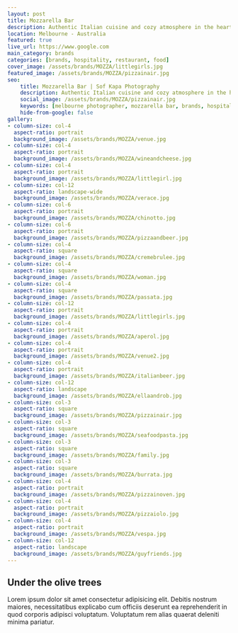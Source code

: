 ```yaml
---
layout: post
title: Mozzarella Bar
description: Authentic Italian cuisine and cozy atmosphere in the heart of Seddon 
location: Melbourne - Australia
featured: true
live_url: https://www.google.com
main_category: brands
categories: [brands, hospitality, restaurant, food]
cover_image: /assets/brands/MOZZA/littlegirls.jpg
featured_image: /assets/brands/MOZZA/pizzainair.jpg
seo:
    title: Mozzarella Bar | Sof Kapa Photography
    description: Authentic Italian cuisine and cozy atmosphere in the heart of Seddon
    social_image: /assets/brands/MOZZA/pizzainair.jpg
    keywords: [melbourne photographer, mozzarella bar, brands, hospitality, restaurant, food]
    hide-from-google: false 
gallery:
- column-size: col-4
  aspect-ratio: portrait
  background_image: /assets/brands/MOZZA/venue.jpg
- column-size: col-4
  aspect-ratio: portrait
  background_image: /assets/brands/MOZZA/wineandcheese.jpg
- column-size: col-4
  aspect-ratio: portrait
  background_image: /assets/brands/MOZZA/littlegirl.jpg
- column-size: col-12
  aspect-ratio: landscape-wide
  background_image: /assets/brands/MOZZA/verace.jpg
- column-size: col-6
  aspect-ratio: portrait
  background_image: /assets/brands/MOZZA/chinotto.jpg
- column-size: col-6
  aspect-ratio: portrait
  background_image: /assets/brands/MOZZA/pizzaandbeer.jpg
- column-size: col-4
  aspect-ratio: square
  background_image: /assets/brands/MOZZA/cremebrulee.jpg
- column-size: col-4
  aspect-ratio: square
  background_image: /assets/brands/MOZZA/woman.jpg
- column-size: col-4
  aspect-ratio: square
  background_image: /assets/brands/MOZZA/passata.jpg
- column-size: col-12
  aspect-ratio: portrait
  background_image: /assets/brands/MOZZA/littlegirls.jpg
- column-size: col-4
  aspect-ratio: portrait
  background_image: /assets/brands/MOZZA/aperol.jpg
- column-size: col-4
  aspect-ratio: portrait
  background_image: /assets/brands/MOZZA/venue2.jpg
- column-size: col-4
  aspect-ratio: portrait
  background_image: /assets/brands/MOZZA/italianbeer.jpg
- column-size: col-12
  aspect-ratio: landscape
  background_image: /assets/brands/MOZZA/ellaandrob.jpg
- column-size: col-3
  aspect-ratio: square
  background_image: /assets/brands/MOZZA/pizzainair.jpg
- column-size: col-3
  aspect-ratio: square
  background_image: /assets/brands/MOZZA/seafoodpasta.jpg
- column-size: col-3
  aspect-ratio: square
  background_image: /assets/brands/MOZZA/family.jpg
- column-size: col-3
  aspect-ratio: square
  background_image: /assets/brands/MOZZA/burrata.jpg
- column-size: col-4
  aspect-ratio: portrait
  background_image: /assets/brands/MOZZA/pizzainoven.jpg
- column-size: col-4
  aspect-ratio: portrait
  background_image: /assets/brands/MOZZA/pizzaiolo.jpg
- column-size: col-4
  aspect-ratio: portrait
  background_image: /assets/brands/MOZZA/vespa.jpg
- column-size: col-12
  aspect-ratio: landscape
  background_image: /assets/brands/MOZZA/guyfriends.jpg
---
```


## Under the olive trees

Lorem ipsum dolor sit amet consectetur adipisicing elit. Debitis nostrum maiores, necessitatibus explicabo cum officiis deserunt ea reprehenderit in quod corporis adipisci voluptatum. Voluptatum rem alias quaerat deleniti minima pariatur.


